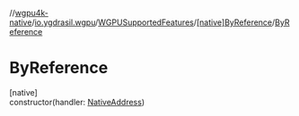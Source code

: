 //[wgpu4k-native](../../../../index.md)/[io.ygdrasil.wgpu](../../index.md)/[WGPUSupportedFeatures](../index.md)/[[native]ByReference](index.md)/[ByReference](-by-reference.md)

# ByReference

[native]\
constructor(handler: [NativeAddress](../../../ffi/-native-address/index.md))